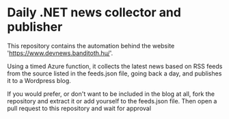 # Daily .NET news collector and publisher


This repository contains the automation behind the website 'https://www.devnews.banditoth.hu/'.

Using a timed Azure function, it collects the latest news based on RSS feeds from the source listed in the feeds.json file, going back a day, and publishes it to a Wordpress blog.

If you would prefer, or don't want to be included in the blog at all, fork the repository and extract it or add yourself to the feeds.json file. Then open a pull request to this repository and wait for approval

